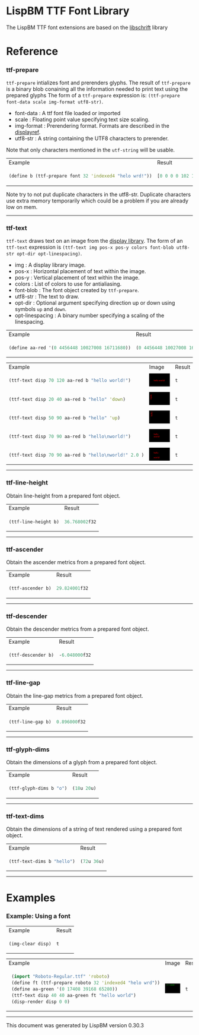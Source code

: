 # LispBM TTF Font Library

The LispBM TTF font extensions are based on the [libschrift](https://github.com/tomolt/libschrift) library 


# Reference


### ttf-prepare

`ttf-prepare` intializes font and prerenders glyphs. The result of `ttf-prepare` is a binary blob conaining all the information needed to print text using the prepared glyphs The form of a `ttf-prepare` expression is: `(ttf-prepare font-data scale img-format utf8-str)`. 

   - font-data : A ttf font file loaded or imported
   - scale : Floating point value specifying text size scaling.
   - img-format : Prerendering format. Formats are described in the [displayref](./displayref.md).
   - utf8-str : A string containing the UTF8 characters to prerender.

Note that only characters mentioned in the `utf-string` will be usable. 

<table>
<tr>
<td> Example </td> <td> Result </td>
</tr>
<tr>
<td>

```clj
(define b (ttf-prepare font 32 'indexed4 "helo wrd!"))
```


</td>
<td>

```clj
[0 0 0 0 102 111 110 116 0 108 109 116 120 0 0 0 0 12 65 238 151 142 192 193 137 56 63 101 96 66 107 101 114 110 0 0 0 0 96 0 0 0 4 0 0 0 104 0 0 0 1 0 0 0 119 190 212 253 244 0 0 0 0 0 0 0 111 0 0 0 1 0 0 0 119 190 212 253 244 0 0 0 0 0 0 0 114 0 0 0 1 0
```


</td>
</tr>
</table>

Note try to not put duplicate characters in the utf8-str. Duplicate characters use extra memory temporarily which could be a problem if you are already low on mem. 




---


### ttf-text

`ttf-text` draws text on an image from the [display library](./displayref.md). The form of an `ttf-text` expression is `(ttf-text img pos-x pos-y colors font-blob utf8-str opt-dir opt-linespacing)`. 

   - img : A display library image.
   - pos-x : Horizontal placement of text within the image.
   - pos-y : Vertical placement of text within the image.
   - colors : List of colors to use for antialiasing.
   - font-blob : The font object created by `ttf-prepare`.
   - utf8-str : The text to draw.
   - opt-dir : Optional argument specifying direction up or down using symbols `up` and `down`.
   - opt-linespacing : A binary number specifying a scaling of the linespacing.

<table>
<tr>
<td> Example </td> <td> Result </td>
</tr>
<tr>
<td>

```clj
(define aa-red '(0 4456448 10027008 16711680))
```


</td>
<td>

```clj
(0 4456448 10027008 16711680)
```


</td>
</tr>
</table>

<table>
<tr>
<td> Example </td> <td> Image </td> <td> Result </td>
</tr>
<tr>
<td>

```clj
(ttf-text disp 70 120 aa-red b "hello world!")
```


</td>
<td>

<img src=./images/img1.png >

</td>
<td>

```clj
t
```


</td>
</tr>
<tr>
<td>

```clj
(ttf-text disp 20 40 aa-red b "hello" 'down)
```


</td>
<td>

<img src=./images/img2.png >

</td>
<td>

```clj
t
```


</td>
</tr>
<tr>
<td>

```clj
(ttf-text disp 50 90 aa-red b "hello" 'up)
```


</td>
<td>

<img src=./images/img3.png >

</td>
<td>

```clj
t
```


</td>
</tr>
<tr>
<td>

```clj
(ttf-text disp 70 90 aa-red b "hello\nworld!")
```


</td>
<td>

<img src=./images/img4.png >

</td>
<td>

```clj
t
```


</td>
</tr>
<tr>
<td>

```clj
(ttf-text disp 70 90 aa-red b "hello\nworld!" 2.0 )
```


</td>
<td>

<img src=./images/img5.png >

</td>
<td>

```clj
t
```


</td>
</tr>
</table>




---


### ttf-line-height

Obtain line-height from a prepared font object. 

<table>
<tr>
<td> Example </td> <td> Result </td>
</tr>
<tr>
<td>

```clj
(ttf-line-height b)
```


</td>
<td>

```clj
36.768002f32
```


</td>
</tr>
</table>




---


### ttf-ascender

Obtain the ascender metrics from a prepared font object. 

<table>
<tr>
<td> Example </td> <td> Result </td>
</tr>
<tr>
<td>

```clj
(ttf-ascender b)
```


</td>
<td>

```clj
29.824001f32
```


</td>
</tr>
</table>




---


### ttf-descender

Obtain the descender metrics from a prepared font object. 

<table>
<tr>
<td> Example </td> <td> Result </td>
</tr>
<tr>
<td>

```clj
(ttf-descender b)
```


</td>
<td>

```clj
-6.048000f32
```


</td>
</tr>
</table>




---


### ttf-line-gap

Obtain the line-gap metrics from a prepared font object. 

<table>
<tr>
<td> Example </td> <td> Result </td>
</tr>
<tr>
<td>

```clj
(ttf-line-gap b)
```


</td>
<td>

```clj
0.896000f32
```


</td>
</tr>
</table>




---


### ttf-glyph-dims

Obtain the dimensions of a glyph from a prepared font object. 

<table>
<tr>
<td> Example </td> <td> Result </td>
</tr>
<tr>
<td>

```clj
(ttf-glyph-dims b "o")
```


</td>
<td>

```clj
(18u 20u)
```


</td>
</tr>
</table>




---


### ttf-text-dims

Obtain the dimensions of a string of text rendered using a prepared font object. 

<table>
<tr>
<td> Example </td> <td> Result </td>
</tr>
<tr>
<td>

```clj
(ttf-text-dims b "hello")
```


</td>
<td>

```clj
(72u 36u)
```


</td>
</tr>
</table>




---

# Examples


### Example: Using a font

<table>
<tr>
<td> Example </td> <td> Result </td>
</tr>
<tr>
<td>

```clj
(img-clear disp)
```


</td>
<td>

```clj
t
```


</td>
</tr>
</table>

<table>
<tr>
<td> Example </td> <td> Image </td> <td> Result </td>
</tr>
<tr>
<td>


```clj
 (import "Roboto-Regular.ttf" 'roboto)
 (define ft (ttf-prepare roboto 32 'indexed4 "helo wrd"))
 (define aa-green '(0 17408 39168 65280))
 (ttf-text disp 40 40 aa-green ft "hello world")
 (disp-render disp 0 0)
```


</td>
<td>

<img src=./images/img6.png >

</td>
<td>


```clj
t
```


</td>
</tr>
</table>




---

This document was generated by LispBM version 0.30.3 

